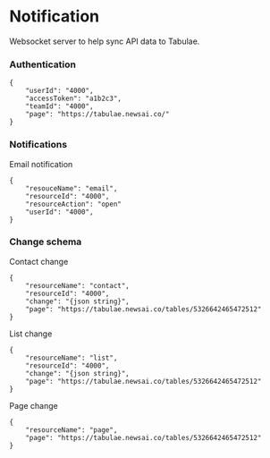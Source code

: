# Notification

Websocket server to help sync API data to Tabulae.

### Authentication

```
{
    "userId": "4000",
    "accessToken": "a1b2c3",
    "teamId": "4000",
    "page": "https://tabulae.newsai.co/"
}
```

### Notifications

Email notification

```
{
    "resouceName": "email",
    "resourceId": "4000",
    "resourceAction": "open"
    "userId": "4000",
}
```

### Change schema

Contact change

```
{
    "resourceName": "contact",
    "resourceId": "4000",
    "change": "{json string}",
    "page": "https://tabulae.newsai.co/tables/5326642465472512"
}
```

List change

```
{
    "resourceName": "list",
    "resourceId": "4000",
    "change": "{json string}",
    "page": "https://tabulae.newsai.co/tables/5326642465472512"
}
```

Page change

```
{
    "resourceName": "page",
    "page": "https://tabulae.newsai.co/tables/5326642465472512"
}
```

